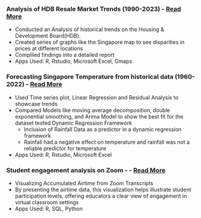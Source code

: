 ### Analysis of HDB Resale Market Trends (1990-2023) - [Read More](https://dansitorus.github.io/HDB-Analysis/)
   - Conducted an Analysis of historical trends on the Housing & Development Board(HDB). 
   - Created series of graphs like the Singapore map to see disparities in prices at different locations
   - Compliled findings into a detailed report
   - Apps Used: R, Rstudio, Microsoft Excel, Gmaps
   


### Forecasting Singapore Temperature from historical data (1960-2022) - [Read More](https://github.com/dansitorus/Forecasting-Singapore-Temperature)
  - Used Time series plot, Linear Regression and Residual Analysis to showcase trends
  - Compared Models like moving average decomposition, double exponential smoothing, and Arima Model to show the best fit for the dataset tested
  Dynamic Regression Framework
    - Inclusion of Rainfall Data as a predictor in a dynamic regression framework
    - Rainfall had a negative effect on temperature and rainfall was not a reliable predictor for temperature
 - Apps Used: R, Rstudio, Microsoft Excel


### Student engagement analysis on Zoom -  - [Read More](https://github.com/dansitorus/Student-Engagement-on-Zoom)
 - Visualizing Accumulated Airtime from Zoom Transcripts
 - By presenting the airtime data, this visualization helps illustrate student participation levels, offering educators a clear view of engagement in virtual classroom settings
 - Apps Used: R, SQL, Python
